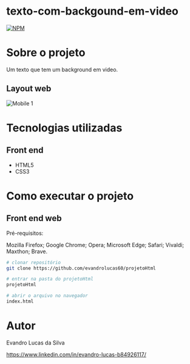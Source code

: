 # texto-com-backgound-em-video
[![NPM](https://img.shields.io/npm/l/react)](https://github.com/evandrolucas60) 

# Sobre o projeto

Um texto que tem um background em video. 

## Layout web
![Mobile 1](https://github.com/evandrolucas60/readme-assets-repository/blob/main/Texto%20com%20background%20em%20v%C3%ADdeo%20-%20Google%20Chrome%202022-12-19%2012-35-44.gif)

# Tecnologias utilizadas

## Front end
- HTML5 
- CSS3

# Como executar o projeto

## Front end web
Pré-requisitos:

Mozilla Firefox;
Google Chrome;
Opera;
Microsoft Edge;
Safari;
Vivaldi;
Maxthon;
Brave.

```bash
# clonar repositório
git clone https://github.com/evandrolucas60/projetoHtml

# entrar na pasta do projetoHtml
projetoHtml

# abrir o arquivo no navegador
index.html 
```

# Autor

Evandro Lucas da Silva

https://www.linkedin.com/in/evandro-lucas-b84926117/


